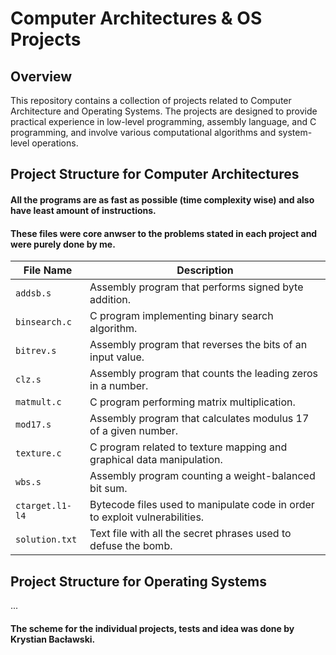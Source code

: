 # Computer Architectures & OS Projects

## Overview
This repository contains a collection of projects related to Computer Architecture and Operating Systems. 
The projects are designed to provide practical experience in low-level programming, assembly language, and C programming, and involve various computational algorithms and system-level operations.

## Project Structure for Computer Architectures

#### All the programs are as fast as possible (time complexity wise) and also have least amount of instructions. 
#### These files were core anwser to the problems stated in each project and were purely done by me.

| File Name   | Description                                       |
|-------------|---------------------------------------------------|
| `addsb.s`   | Assembly program that performs signed byte addition. |
| `binsearch.c`| C program implementing binary search algorithm.   |
| `bitrev.s`  | Assembly program that reverses the bits of an input value. |
| `clz.s`     | Assembly program that counts the leading zeros in a number. |
| `matmult.c` | C program performing matrix multiplication.       |
| `mod17.s`   | Assembly program that calculates modulus 17 of a given number. |
| `texture.c` | C program related to texture mapping and graphical data manipulation. |
| `wbs.s`     | Assembly program counting a weight-balanced bit sum. |
| `ctarget.l1-l4` | Bytecode files used to manipulate code in order to exploit vulnerabilities. |
| `solution.txt` | Text file with all the secret phrases used to defuse the bomb. |

## Project Structure for Operating Systems

...


#### The scheme for the individual projects, tests and idea was done by Krystian Bacławski.
